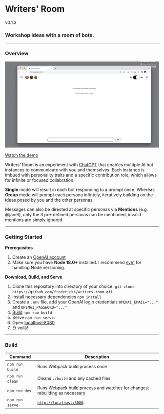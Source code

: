 # Writers' Room

v0.1.3

### Workshop ideas with a room of bots.

---
### Overview

[![Writers' Room screenplay example](./assets/writers-room_screenplay.gif)](https://youtu.be/o_ueHjHNzks)

[Watch the demo](https://youtu.be/o_ueHjHNzks)

Writers' Room is an experiment with [ChatGPT](https://chat.openai.com/) that enables multiple AI bot instances to communicate with you and themselves. Each instance is imbued with personality traits and a specific contribution role, which allows for infinite or focused collabration.

**Single** mode will result in each bot responding to a prompt once. Whereas **Group** mode will prompt each persona infintely, iteratively building on the ideas posed by you and the other personas.

Messages can also be directed at specific personas via **Mentions** (e.g. @janet), only the 3 pre-defined personas can be mentioned, invalid mentions are simply ignored.


---
### Getting Started

**Prerequisites**

1. Create an [OpenAI account](https://auth0.openai.com/u/signup/)
2. Make sure you have **Node 18.0+** installed. I recommend [nvm](https://github.com/nvm-sh/nvm#installing-and-updating) for handling Node versioning.

**Download, Build, and Serve**

1. Clone this repository into directory of your choice. `git clone https://github.com/frederickk/writers-room.git`
2. Install necessary dependencies `npm install`
3. Create a `.env` file, add your OpenAI login credentials `OPENAI_EMAIL="..."` and `OPENAI_PASSWORD="..."`
4. [Build](#build) `npm run build`
5. Serve `npm run serve`.
6. Open [localhost:8080](https://localhost:3000/)
7. Et voilà!

---
### Build

| Command | Description |
| ------- | ----------- |
| `npm run build` | Runs Webpack build process once |
| `npm run clean` | Cleans `./build` and any cached files |
| `npm run dev`   | Runs Webpack build process and watches for changes; rebuilding as necessary |
| `npm run serve` | [`http://localhost:3000`](http://localhost:3000). |



